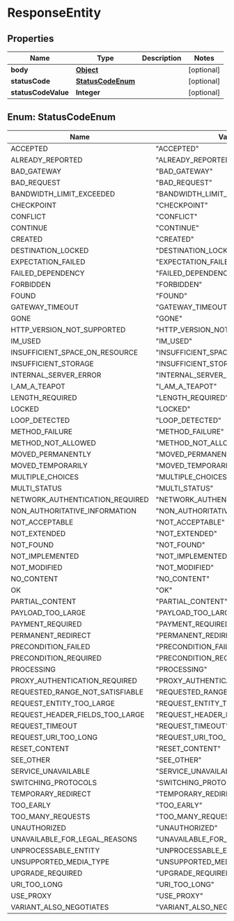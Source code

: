 

# ResponseEntity

## Properties

Name | Type | Description | Notes
------------ | ------------- | ------------- | -------------
**body** | [**Object**](.md) |  |  [optional]
**statusCode** | [**StatusCodeEnum**](#StatusCodeEnum) |  |  [optional]
**statusCodeValue** | **Integer** |  |  [optional]



## Enum: StatusCodeEnum

Name | Value
---- | -----
ACCEPTED | &quot;ACCEPTED&quot;
ALREADY_REPORTED | &quot;ALREADY_REPORTED&quot;
BAD_GATEWAY | &quot;BAD_GATEWAY&quot;
BAD_REQUEST | &quot;BAD_REQUEST&quot;
BANDWIDTH_LIMIT_EXCEEDED | &quot;BANDWIDTH_LIMIT_EXCEEDED&quot;
CHECKPOINT | &quot;CHECKPOINT&quot;
CONFLICT | &quot;CONFLICT&quot;
CONTINUE | &quot;CONTINUE&quot;
CREATED | &quot;CREATED&quot;
DESTINATION_LOCKED | &quot;DESTINATION_LOCKED&quot;
EXPECTATION_FAILED | &quot;EXPECTATION_FAILED&quot;
FAILED_DEPENDENCY | &quot;FAILED_DEPENDENCY&quot;
FORBIDDEN | &quot;FORBIDDEN&quot;
FOUND | &quot;FOUND&quot;
GATEWAY_TIMEOUT | &quot;GATEWAY_TIMEOUT&quot;
GONE | &quot;GONE&quot;
HTTP_VERSION_NOT_SUPPORTED | &quot;HTTP_VERSION_NOT_SUPPORTED&quot;
IM_USED | &quot;IM_USED&quot;
INSUFFICIENT_SPACE_ON_RESOURCE | &quot;INSUFFICIENT_SPACE_ON_RESOURCE&quot;
INSUFFICIENT_STORAGE | &quot;INSUFFICIENT_STORAGE&quot;
INTERNAL_SERVER_ERROR | &quot;INTERNAL_SERVER_ERROR&quot;
I_AM_A_TEAPOT | &quot;I_AM_A_TEAPOT&quot;
LENGTH_REQUIRED | &quot;LENGTH_REQUIRED&quot;
LOCKED | &quot;LOCKED&quot;
LOOP_DETECTED | &quot;LOOP_DETECTED&quot;
METHOD_FAILURE | &quot;METHOD_FAILURE&quot;
METHOD_NOT_ALLOWED | &quot;METHOD_NOT_ALLOWED&quot;
MOVED_PERMANENTLY | &quot;MOVED_PERMANENTLY&quot;
MOVED_TEMPORARILY | &quot;MOVED_TEMPORARILY&quot;
MULTIPLE_CHOICES | &quot;MULTIPLE_CHOICES&quot;
MULTI_STATUS | &quot;MULTI_STATUS&quot;
NETWORK_AUTHENTICATION_REQUIRED | &quot;NETWORK_AUTHENTICATION_REQUIRED&quot;
NON_AUTHORITATIVE_INFORMATION | &quot;NON_AUTHORITATIVE_INFORMATION&quot;
NOT_ACCEPTABLE | &quot;NOT_ACCEPTABLE&quot;
NOT_EXTENDED | &quot;NOT_EXTENDED&quot;
NOT_FOUND | &quot;NOT_FOUND&quot;
NOT_IMPLEMENTED | &quot;NOT_IMPLEMENTED&quot;
NOT_MODIFIED | &quot;NOT_MODIFIED&quot;
NO_CONTENT | &quot;NO_CONTENT&quot;
OK | &quot;OK&quot;
PARTIAL_CONTENT | &quot;PARTIAL_CONTENT&quot;
PAYLOAD_TOO_LARGE | &quot;PAYLOAD_TOO_LARGE&quot;
PAYMENT_REQUIRED | &quot;PAYMENT_REQUIRED&quot;
PERMANENT_REDIRECT | &quot;PERMANENT_REDIRECT&quot;
PRECONDITION_FAILED | &quot;PRECONDITION_FAILED&quot;
PRECONDITION_REQUIRED | &quot;PRECONDITION_REQUIRED&quot;
PROCESSING | &quot;PROCESSING&quot;
PROXY_AUTHENTICATION_REQUIRED | &quot;PROXY_AUTHENTICATION_REQUIRED&quot;
REQUESTED_RANGE_NOT_SATISFIABLE | &quot;REQUESTED_RANGE_NOT_SATISFIABLE&quot;
REQUEST_ENTITY_TOO_LARGE | &quot;REQUEST_ENTITY_TOO_LARGE&quot;
REQUEST_HEADER_FIELDS_TOO_LARGE | &quot;REQUEST_HEADER_FIELDS_TOO_LARGE&quot;
REQUEST_TIMEOUT | &quot;REQUEST_TIMEOUT&quot;
REQUEST_URI_TOO_LONG | &quot;REQUEST_URI_TOO_LONG&quot;
RESET_CONTENT | &quot;RESET_CONTENT&quot;
SEE_OTHER | &quot;SEE_OTHER&quot;
SERVICE_UNAVAILABLE | &quot;SERVICE_UNAVAILABLE&quot;
SWITCHING_PROTOCOLS | &quot;SWITCHING_PROTOCOLS&quot;
TEMPORARY_REDIRECT | &quot;TEMPORARY_REDIRECT&quot;
TOO_EARLY | &quot;TOO_EARLY&quot;
TOO_MANY_REQUESTS | &quot;TOO_MANY_REQUESTS&quot;
UNAUTHORIZED | &quot;UNAUTHORIZED&quot;
UNAVAILABLE_FOR_LEGAL_REASONS | &quot;UNAVAILABLE_FOR_LEGAL_REASONS&quot;
UNPROCESSABLE_ENTITY | &quot;UNPROCESSABLE_ENTITY&quot;
UNSUPPORTED_MEDIA_TYPE | &quot;UNSUPPORTED_MEDIA_TYPE&quot;
UPGRADE_REQUIRED | &quot;UPGRADE_REQUIRED&quot;
URI_TOO_LONG | &quot;URI_TOO_LONG&quot;
USE_PROXY | &quot;USE_PROXY&quot;
VARIANT_ALSO_NEGOTIATES | &quot;VARIANT_ALSO_NEGOTIATES&quot;



